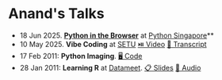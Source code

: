 # Anand's Talks

- 18 Jun 2025. **[Python in the Browser](2025-06-pycon-sg)** at [Python Singapore](https://pycon.sg/)**
- 10 May 2025. **Vibe Coding** at [SETU](https://setuschool.com/) [⏯️ Video](https://youtu.be/ODXSDbY12dg) [💬 Transcript](2025-05-10-vibe-coding/)
- 17 Feb 2011: **Python Imaging**. [🖥️ Code](python-imaging/index.html)
- 28 Jan 2011: **Learning R** at [Datameet](http://www.datameet.org/).
  [📋 Slides](https://github.com/sanand0/talks/releases/download/talks/2011-01-28-datameet-learning-r.pptx)
  [🎤 Audio](https://github.com/sanand0/talks/releases/download/talks/2011-01-28-datameet-learning-r.mp3)

<!--

Slides are at https://github.com/sanand0/talks/releases/tag/talks via `gh release create talks --title "Talks"`

To add content:

```bash
gh release upload talks --clobber $FILENAME
```

-->
